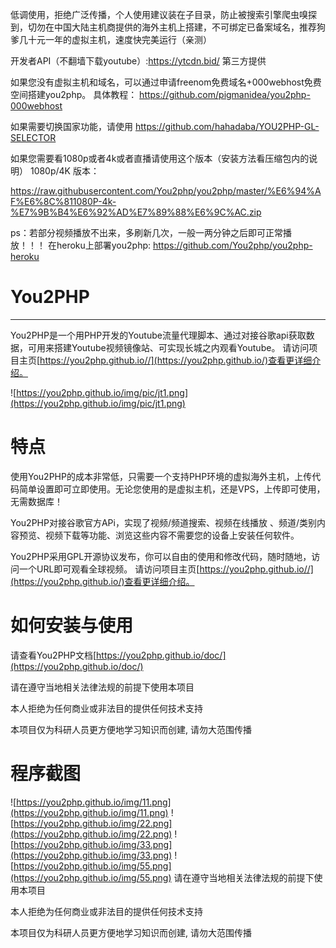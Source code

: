 低调使用，拒绝广泛传播，个人使用建议装在子目录，防止被搜索引擎爬虫嗅探到，切勿在中国大陆主机商提供的海外主机上搭建，不可绑定已备案域名，推荐狗爹几十元一年的虚拟主机，速度快完美运行（亲测）

开发者API（不翻墙下载youtube）:https://ytcdn.bid/ 第三方提供

如果您没有虚拟主机和域名，可以通过申请freenom免费域名+000webhost免费空间搭建you2php。
具体教程：
https://github.com/pigmanidea/you2php-000webhost

如果需要切换国家功能，请使用 https://github.com/hahadaba/YOU2PHP-GL-SELECTOR

如果您需要看1080p或者4k或者直播请使用这个版本（安装方法看压缩包内的说明）
1080p/4K 版本：

https://raw.githubusercontent.com/You2php/you2php/master/%E6%94%AF%E6%8C%811080P-4k-%E7%9B%B4%E6%92%AD%E7%89%88%E6%9C%AC.zip


ps：若部分视频播放不出来，多刷新几次，一般一两分钟之后即可正常播放！！！
在heroku上部署you2php: https://github.com/You2php/you2php-heroku

# You2PHP
----
You2PHP是一个用PHP开发的Youtube流量代理脚本、通过对接谷歌api获取数据，可用来搭建Youtube视频镜像站、可实现长城之内观看Youtube。
请访问项目主页[https://you2php.github.io//](https://you2php.github.io/)查看更详细介绍。

![https://you2php.github.io/img/pic/jt1.png](https://you2php.github.io/img/pic/jt1.png)

# 特点
使用You2PHP的成本非常低，只需要一个支持PHP环境的虚拟海外主机，上传代码简单设置即可立即使用。无论您使用的是虚拟主机，还是VPS，上传即可使用，无需数据库！

You2PHP对接谷歌官方APi，实现了视频/频道搜索、视频在线播放 、频道/类别内容预览、视频下载等功能、浏览这些内容不需要您的设备上安装任何软件。

You2PHP采用GPL开源协议发布，你可以自由的使用和修改代码，随时随地，访问一个URL即可观看全球视频。
请访问项目主页[https://you2php.github.io//](https://you2php.github.io/)查看更详细介绍。
# 如何安装与使用
请查看You2PHP文档[https://you2php.github.io/doc/](https://you2php.github.io/doc/)

请在遵守当地相关法律法规的前提下使用本项目

本人拒绝为任何商业或非法目的提供任何技术支持

本项目仅为科研人员更方便地学习知识而创建, 请勿大范围传播
# 程序截图

![https://you2php.github.io/img/11.png](https://you2php.github.io/img/11.png)
![https://you2php.github.io/img/22.png](https://you2php.github.io/img/22.png)
![https://you2php.github.io/img/33.png](https://you2php.github.io/img/33.png)
![https://you2php.github.io/img/55.png](https://you2php.github.io/img/55.png)
请在遵守当地相关法律法规的前提下使用本项目

本人拒绝为任何商业或非法目的提供任何技术支持

本项目仅为科研人员更方便地学习知识而创建, 请勿大范围传播

